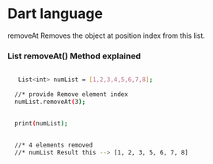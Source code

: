 
# Dart language 


removeAt
Removes the object at position index from this list.


### List removeAt() Method explained

```sh
  
   List<int> numList = [1,2,3,4,5,6,7,8];
  
  //* provide Remove element index 
  numList.removeAt(3);
 
  
  print(numList); 

  
  //* 4 elements removed
  //* numList Result this --> [1, 2, 3, 5, 6, 7, 8]

  ```